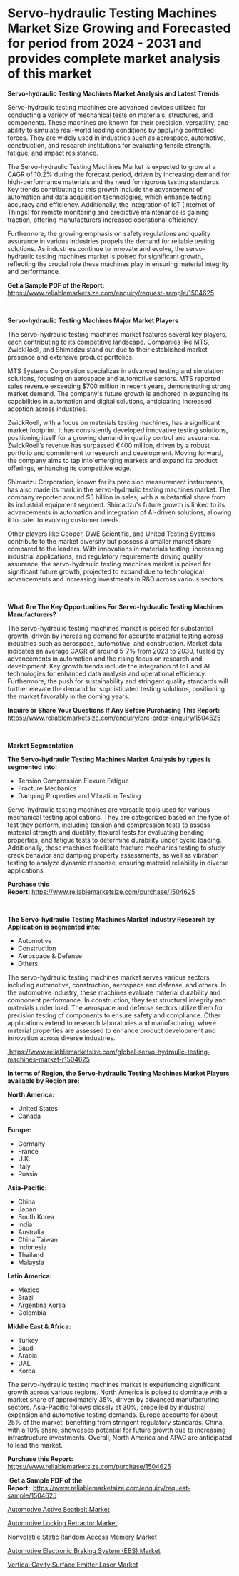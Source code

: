 <p><h1>Servo-hydraulic Testing Machines Market Size Growing and Forecasted for period from 2024 - 2031 and provides complete market analysis of this market</h1></p><p><strong>Servo-hydraulic Testing Machines Market Analysis and Latest Trends</strong></p>
<p><p>Servo-hydraulic testing machines are advanced devices utilized for conducting a variety of mechanical tests on materials, structures, and components. These machines are known for their precision, versatility, and ability to simulate real-world loading conditions by applying controlled forces. They are widely used in industries such as aerospace, automotive, construction, and research institutions for evaluating tensile strength, fatigue, and impact resistance.</p><p>The Servo-hydraulic Testing Machines Market is expected to grow at a CAGR of 10.2% during the forecast period, driven by increasing demand for high-performance materials and the need for rigorous testing standards. Key trends contributing to this growth include the advancement of automation and data acquisition technologies, which enhance testing accuracy and efficiency. Additionally, the integration of IoT (Internet of Things) for remote monitoring and predictive maintenance is gaining traction, offering manufacturers increased operational efficiency.</p><p>Furthermore, the growing emphasis on safety regulations and quality assurance in various industries propels the demand for reliable testing solutions. As industries continue to innovate and evolve, the servo-hydraulic testing machines market is poised for significant growth, reflecting the crucial role these machines play in ensuring material integrity and performance.</p></p>
<p><strong>Get a Sample PDF of the Report:&nbsp;</strong> <a href="https://www.reliablemarketsize.com/enquiry/request-sample/1504625?utm_campaign=1836&utm_medium=2&utm_source=Github&utm_content=ia&utm_term=08122024&utm_id=servo-hydraulic-testing-machines">https://www.reliablemarketsize.com/enquiry/request-sample/1504625</a></p>
<p>&nbsp;</p>
<p><strong>Servo-hydraulic Testing Machines Major Market Players</strong></p>
<p><p>The servo-hydraulic testing machines market features several key players, each contributing to its competitive landscape. Companies like MTS, ZwickRoell, and Shimadzu stand out due to their established market presence and extensive product portfolios.</p><p>MTS Systems Corporation specializes in advanced testing and simulation solutions, focusing on aerospace and automotive sectors. MTS reported sales revenue exceeding $700 million in recent years, demonstrating strong market demand. The company's future growth is anchored in expanding its capabilities in automation and digital solutions, anticipating increased adoption across industries.</p><p>ZwickRoell, with a focus on materials testing machines, has a significant market footprint. It has consistently developed innovative testing solutions, positioning itself for a growing demand in quality control and assurance. ZwickRoell’s revenue has surpassed €400 million, driven by a robust portfolio and commitment to research and development. Moving forward, the company aims to tap into emerging markets and expand its product offerings, enhancing its competitive edge.</p><p>Shimadzu Corporation, known for its precision measurement instruments, has also made its mark in the servo-hydraulic testing machines market. The company reported around $3 billion in sales, with a substantial share from its industrial equipment segment. Shimadzu's future growth is linked to its advancements in automation and integration of AI-driven solutions, allowing it to cater to evolving customer needs.</p><p>Other players like Cooper, DWE Scientific, and United Testing Systems contribute to the market diversity but possess a smaller market share compared to the leaders. With innovations in materials testing, increasing industrial applications, and regulatory requirements driving quality assurance, the servo-hydraulic testing machines market is poised for significant future growth, projected to expand due to technological advancements and increasing investments in R&D across various sectors.</p></p>
<p>&nbsp;</p>
<p><strong>What Are The Key Opportunities For Servo-hydraulic Testing Machines Manufacturers?</strong></p>
<p><p>The servo-hydraulic testing machines market is poised for substantial growth, driven by increasing demand for accurate material testing across industries such as aerospace, automotive, and construction. Market data indicates an average CAGR of around 5-7% from 2023 to 2030, fueled by advancements in automation and the rising focus on research and development. Key growth trends include the integration of IoT and AI technologies for enhanced data analysis and operational efficiency. Furthermore, the push for sustainability and stringent quality standards will further elevate the demand for sophisticated testing solutions, positioning the market favorably in the coming years.</p></p>
<p><strong>Inquire or Share Your Questions If Any Before Purchasing This Report:</strong> <a href="https://www.reliablemarketsize.com/enquiry/pre-order-enquiry/1504625?utm_campaign=1836&utm_medium=2&utm_source=Github&utm_content=ia&utm_term=08122024&utm_id=servo-hydraulic-testing-machines">https://www.reliablemarketsize.com/enquiry/pre-order-enquiry/1504625</a></p>
<p>&nbsp;</p>
<p><strong>Market Segmentation</strong></p>
<p><strong>The Servo-hydraulic Testing Machines Market Analysis by types is segmented into:</strong></p>
<p><ul><li>Tension Compression Flexure Fatigue</li><li>Fracture Mechanics</li><li>Damping Properties and Vibration Testing</li></ul></p>
<p><p>Servo-hydraulic testing machines are versatile tools used for various mechanical testing applications. They are categorized based on the type of test they perform, including tension and compression tests to assess material strength and ductility, flexural tests for evaluating bending properties, and fatigue tests to determine durability under cyclic loading. Additionally, these machines facilitate fracture mechanics testing to study crack behavior and damping property assessments, as well as vibration testing to analyze dynamic response, ensuring material reliability in diverse applications.</p></p>
<p><strong>Purchase this Report:&nbsp;</strong><a href="https://www.reliablemarketsize.com/purchase/1504625?utm_campaign=1836&utm_medium=2&utm_source=Github&utm_content=ia&utm_term=08122024&utm_id=servo-hydraulic-testing-machines">https://www.reliablemarketsize.com/purchase/1504625</a></p>
<p>&nbsp;</p>
<p><strong>The Servo-hydraulic Testing Machines Market Industry Research by Application is segmented into:</strong></p>
<p><ul><li>Automotive</li><li>Construction</li><li>Aerospace & Defense</li><li>Others</li></ul></p>
<p><p>The servo-hydraulic testing machines market serves various sectors, including automotive, construction, aerospace and defense, and others. In the automotive industry, these machines evaluate material durability and component performance. In construction, they test structural integrity and materials under load. The aerospace and defense sectors utilize them for precision testing of components to ensure safety and compliance. Other applications extend to research laboratories and manufacturing, where material properties are assessed to enhance product development and innovation across diverse industries.</p></p>
<p><a href="https://www.reliablemarketsize.com/global-servo-hydraulic-testing-machines-market-r1504625?utm_campaign=1836&utm_medium=2&utm_source=Github&utm_content=ia&utm_term=08122024&utm_id=servo-hydraulic-testing-machines">&nbsp;https://www.reliablemarketsize.com/global-servo-hydraulic-testing-machines-market-r1504625</a></p>
<p><strong>In terms of Region, the Servo-hydraulic Testing Machines Market Players available by Region are:</strong></p>
<p>
    <p> <strong> North America: </strong>
        <ul>
            <li>United States</li>
            <li>Canada</li>
        </ul>
        </p> 
    <p> <strong> Europe: </strong>
        <ul>
            <li>Germany</li>
            <li>France</li>
            <li>U.K.</li>
            <li>Italy</li>
            <li>Russia</li>
        </ul>
        </p> 
    <p> <strong> Asia-Pacific: </strong>
        <ul>
            <li>China</li>
            <li>Japan</li>
            <li>South Korea</li>
            <li>India</li>
            <li>Australia</li>
            <li>China Taiwan</li>
            <li>Indonesia</li>
            <li>Thailand</li>
            <li>Malaysia</li>
        </ul>
        </p> 
    <p> <strong> Latin America: </strong>
        <ul>
            <li>Mexico</li>
            <li>Brazil</li>
            <li>Argentina Korea</li>
            <li>Colombia</li>
        </ul>
        </p> 
    <p> <strong> Middle East & Africa: </strong>
        <ul>
            <li>Turkey</li>
            <li>Saudi</li>
            <li>Arabia</li>
            <li>UAE</li>
            <li>Korea</li>
        </ul>
    </p>
    </p>
<p><p>The servo-hydraulic testing machines market is experiencing significant growth across various regions. North America is poised to dominate with a market share of approximately 35%, driven by advanced manufacturing sectors. Asia-Pacific follows closely at 30%, propelled by industrial expansion and automotive testing demands. Europe accounts for about 25% of the market, benefiting from stringent regulatory standards. China, with a 10% share, showcases potential for future growth due to increasing infrastructure investments. Overall, North America and APAC are anticipated to lead the market.</p></p>
<p><strong>Purchase this Report: </strong><a href="https://www.reliablemarketsize.com/purchase/1504625?utm_campaign=1836&utm_medium=2&utm_source=Github&utm_content=ia&utm_term=08122024&utm_id=servo-hydraulic-testing-machines">https://www.reliablemarketsize.com/purchase/1504625</a></p>
<p>&nbsp;<strong>Get a Sample PDF of the Report:&nbsp;&nbsp;</strong><a href="https://www.reliablemarketsize.com/enquiry/request-sample/1504625?utm_campaign=1836&utm_medium=2&utm_source=Github&utm_content=ia&utm_term=08122024&utm_id=servo-hydraulic-testing-machines">https://www.reliablemarketsize.com/enquiry/request-sample/1504625</a></p>
<p><strong></strong></p>
<p><p><a href="https://www.linkedin.com/pulse/futur-trend-quest-sl8ue?utm_campaign=1836&utm_medium=2&utm_source=Github&utm_content=ia&utm_term=08122024&utm_id=servo-hydraulic-testing-machines">Automotive Active Seatbelt Market</a></p><p><a href="https://www.linkedin.com/pulse/futur-trend-quest-sl8ue?utm_campaign=1836&utm_medium=2&utm_source=Github&utm_content=ia&utm_term=08122024&utm_id=servo-hydraulic-testing-machines">Automotive Locking Retractor Market</a></p><p><a href="https://www.linkedin.com/pulse/consistent-increase-nonvolatile-static-random-access-memory-5phpf?utm_campaign=1836&utm_medium=2&utm_source=Github&utm_content=ia&utm_term=08122024&utm_id=servo-hydraulic-testing-machines">Nonvolatile Static Random Access Memory Market</a></p><p><a href="https://www.linkedin.com/pulse/futur-trend-quest-sl8ue?utm_campaign=1836&utm_medium=2&utm_source=Github&utm_content=ia&utm_term=08122024&utm_id=servo-hydraulic-testing-machines">Automotive Electronic Braking System (EBS) Market</a></p><p><a href="https://www.linkedin.com/pulse/evaluating-vertical-cavity-surface-emitter-laser-market-trends-yktvf?utm_campaign=1836&utm_medium=2&utm_source=Github&utm_content=ia&utm_term=08122024&utm_id=servo-hydraulic-testing-machines">Vertical Cavity Surface Emitter Laser Market</a></p></p>